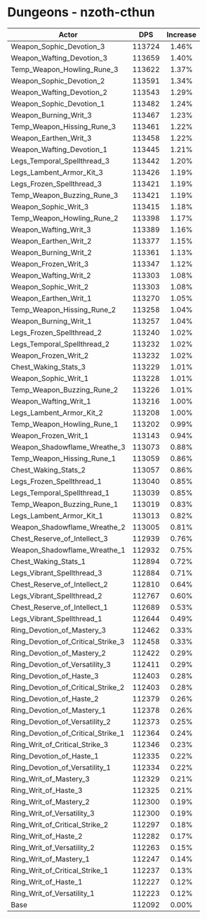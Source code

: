 # Dungeons - nzoth-cthun
| Actor | DPS | Increase |
|---|:---:|:---:|
|Weapon_Sophic_Devotion_3|113724|1.46%|
|Weapon_Wafting_Devotion_3|113659|1.40%|
|Temp_Weapon_Howling_Rune_3|113622|1.37%|
|Weapon_Sophic_Devotion_2|113591|1.34%|
|Weapon_Wafting_Devotion_2|113543|1.29%|
|Weapon_Sophic_Devotion_1|113482|1.24%|
|Weapon_Burning_Writ_3|113467|1.23%|
|Temp_Weapon_Hissing_Rune_3|113461|1.22%|
|Weapon_Earthen_Writ_3|113458|1.22%|
|Weapon_Wafting_Devotion_1|113445|1.21%|
|Legs_Temporal_Spellthread_3|113442|1.20%|
|Legs_Lambent_Armor_Kit_3|113426|1.19%|
|Legs_Frozen_Spellthread_3|113421|1.19%|
|Temp_Weapon_Buzzing_Rune_3|113421|1.19%|
|Weapon_Sophic_Writ_3|113415|1.18%|
|Temp_Weapon_Howling_Rune_2|113398|1.17%|
|Weapon_Wafting_Writ_3|113389|1.16%|
|Weapon_Earthen_Writ_2|113377|1.15%|
|Weapon_Burning_Writ_2|113361|1.13%|
|Weapon_Frozen_Writ_3|113347|1.12%|
|Weapon_Wafting_Writ_2|113303|1.08%|
|Weapon_Sophic_Writ_2|113303|1.08%|
|Weapon_Earthen_Writ_1|113270|1.05%|
|Temp_Weapon_Hissing_Rune_2|113258|1.04%|
|Weapon_Burning_Writ_1|113257|1.04%|
|Legs_Frozen_Spellthread_2|113240|1.02%|
|Legs_Temporal_Spellthread_2|113232|1.02%|
|Weapon_Frozen_Writ_2|113232|1.02%|
|Chest_Waking_Stats_3|113229|1.01%|
|Weapon_Sophic_Writ_1|113228|1.01%|
|Temp_Weapon_Buzzing_Rune_2|113226|1.01%|
|Weapon_Wafting_Writ_1|113216|1.00%|
|Legs_Lambent_Armor_Kit_2|113208|1.00%|
|Temp_Weapon_Howling_Rune_1|113202|0.99%|
|Weapon_Frozen_Writ_1|113143|0.94%|
|Weapon_Shadowflame_Wreathe_3|113073|0.88%|
|Temp_Weapon_Hissing_Rune_1|113059|0.86%|
|Chest_Waking_Stats_2|113057|0.86%|
|Legs_Frozen_Spellthread_1|113040|0.85%|
|Legs_Temporal_Spellthread_1|113039|0.85%|
|Temp_Weapon_Buzzing_Rune_1|113019|0.83%|
|Legs_Lambent_Armor_Kit_1|113013|0.82%|
|Weapon_Shadowflame_Wreathe_2|113005|0.81%|
|Chest_Reserve_of_Intellect_3|112939|0.76%|
|Weapon_Shadowflame_Wreathe_1|112932|0.75%|
|Chest_Waking_Stats_1|112894|0.72%|
|Legs_Vibrant_Spellthread_3|112884|0.71%|
|Chest_Reserve_of_Intellect_2|112810|0.64%|
|Legs_Vibrant_Spellthread_2|112767|0.60%|
|Chest_Reserve_of_Intellect_1|112689|0.53%|
|Legs_Vibrant_Spellthread_1|112644|0.49%|
|Ring_Devotion_of_Mastery_3|112462|0.33%|
|Ring_Devotion_of_Critical_Strike_3|112458|0.33%|
|Ring_Devotion_of_Mastery_2|112422|0.29%|
|Ring_Devotion_of_Versatility_3|112411|0.29%|
|Ring_Devotion_of_Haste_3|112403|0.28%|
|Ring_Devotion_of_Critical_Strike_2|112403|0.28%|
|Ring_Devotion_of_Haste_2|112379|0.26%|
|Ring_Devotion_of_Mastery_1|112378|0.26%|
|Ring_Devotion_of_Versatility_2|112373|0.25%|
|Ring_Devotion_of_Critical_Strike_1|112364|0.24%|
|Ring_Writ_of_Critical_Strike_3|112346|0.23%|
|Ring_Devotion_of_Haste_1|112335|0.22%|
|Ring_Devotion_of_Versatility_1|112334|0.22%|
|Ring_Writ_of_Mastery_3|112329|0.21%|
|Ring_Writ_of_Haste_3|112325|0.21%|
|Ring_Writ_of_Mastery_2|112300|0.19%|
|Ring_Writ_of_Versatility_3|112300|0.19%|
|Ring_Writ_of_Critical_Strike_2|112297|0.18%|
|Ring_Writ_of_Haste_2|112282|0.17%|
|Ring_Writ_of_Versatility_2|112263|0.15%|
|Ring_Writ_of_Mastery_1|112247|0.14%|
|Ring_Writ_of_Critical_Strike_1|112237|0.13%|
|Ring_Writ_of_Haste_1|112227|0.12%|
|Ring_Writ_of_Versatility_1|112223|0.12%|
|Base|112092|0.00%|
